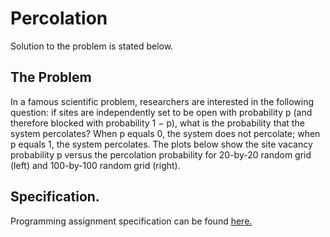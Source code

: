 # Percolation
Solution to the problem is stated below.

## The Problem
In a famous scientific problem, researchers are interested in the following question: if sites are independently set to be open with probability p (and therefore blocked with probability 1 − p), what is the probability that the system percolates? When p equals 0, the system does not percolate; when p equals 1, the system percolates. The plots below show the site vacancy probability p versus the percolation probability for 20-by-20 random grid (left) and 100-by-100 random grid (right).

## Specification.
Programming assignment specification can be found [here.](https://coursera.cs.princeton.edu/algs4/assignments/percolation/specification.php)


